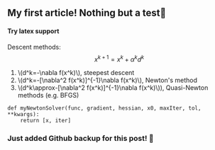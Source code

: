 ## My first article! Nothing but a test🍻

 #### Try latex support

Descent methods:
$$
x^{k+1}=x^{k}+\alpha^k d^k
$$

1. \\(d^k=-\nabla f(x^k)\\), steepest descent
2. \\(d^k=-[\nabla^2 f(x^k)]^{-1}\nabla f(x^k)\\), Newton's method
3. \\(d^k\approx-[\nabla^2 f(x^k)]^{-1}\nabla f(x^k)\\)), Quasi-Newton methods (e.g. BFGS)


```
def myNewtonSolver(func, gradient, hessian, x0, maxIter, tol, **kwargs):
    return [x, iter]
```


### Just added Github backup for this post! 👏